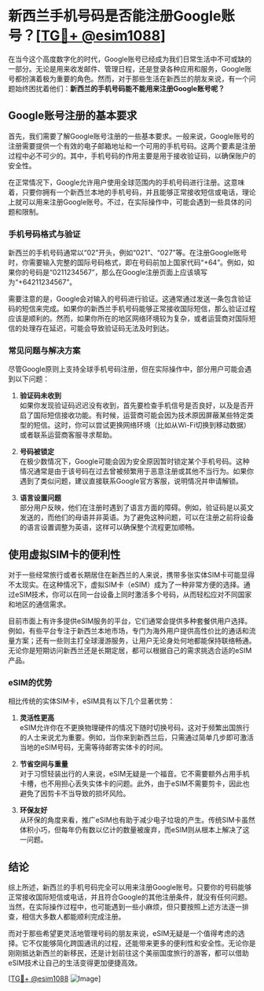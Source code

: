 # 新西兰手机号码是否能注册Google账号？[[TG💪+ @esim1088](https://t.me/s/esim1088)]

在当今这个高度数字化的时代，Google账号已经成为我们日常生活中不可或缺的一部分。无论是用来收发邮件、管理日程，还是登录各种应用和服务，Google账号都扮演着极为重要的角色。然而，对于那些生活在新西兰的朋友来说，有一个问题始终困扰着他们：**新西兰的手机号码能不能用来注册Google账号呢？**

## Google账号注册的基本要求

首先，我们需要了解Google账号注册的一些基本要求。一般来说，Google账号的注册需要提供一个有效的电子邮箱地址和一个可用的手机号码。这两个要素是注册过程中必不可少的。其中，手机号码的作用主要是用于接收验证码，以确保账户的安全性。

在正常情况下，Google允许用户使用全球范围内的手机号码进行注册。这意味着，只要你拥有一个新西兰本地的手机号码，并且能够正常接收短信或电话，理论上就可以用来注册Google账号。不过，在实际操作中，可能会遇到一些具体的问题和限制。

### 手机号码格式与验证

新西兰的手机号码通常以“02”开头，例如“021”、“027”等。在注册Google账号时，你需要输入完整的国际号码格式，即在号码前加上国家代码“+64”。例如，如果你的号码是“0211234567”，那么在Google注册页面上应该填写为“+64211234567”。

需要注意的是，Google会对输入的号码进行验证。这通常通过发送一条包含验证码的短信来完成。如果你的新西兰手机号码能够正常接收国际短信，那么验证过程应该是顺利的。然而，如果你所在的地区网络环境较为复杂，或者运营商对国际短信的处理存在延迟，可能会导致验证码无法及时到达。

### 常见问题与解决方案

尽管Google原则上支持全球手机号码注册，但在实际操作中，部分用户可能会遇到以下问题：

1. **验证码未收到**  
   如果你发现验证码迟迟没有收到，首先要检查手机信号是否良好，以及是否开启了国际短信接收功能。有时候，运营商可能会因为技术原因屏蔽某些特定类型的短信。这时，你可以尝试更换网络环境（比如从Wi-Fi切换到移动数据）或者联系运营商客服寻求帮助。

2. **号码被锁定**  
   在极少数情况下，Google可能会因为安全原因暂时锁定某个手机号码。这种情况通常是由于该号码在过去曾被频繁用于恶意注册或其他不当行为。如果你遇到了类似问题，建议直接联系Google官方客服，说明情况并申请解锁。

3. **语言设置问题**  
   部分用户反映，他们在注册时遇到了语言方面的障碍。例如，验证码是以英文发送的，而他们的母语并非英语。为了避免这种问题，可以在注册之前将设备的语言设置调整为英语，这样可以确保整个流程更加顺畅。

## 使用虚拟SIM卡的便利性

对于一些经常旅行或者长期居住在新西兰的人来说，携带多张实体SIM卡可能显得不太现实。在这种情况下，虚拟SIM卡（eSIM）成为了一种非常方便的选择。通过eSIM技术，你可以在同一台设备上同时激活多个号码，从而轻松应对不同国家和地区的通信需求。

目前市面上有许多提供eSIM服务的平台，它们通常会提供多种套餐供用户选择。例如，有些平台专注于新西兰本地市场，专门为海外用户提供高性价比的通话和流量方案；还有一些则主打全球漫游服务，让用户无论身处何地都能保持联络畅通。无论你是短期访问新西兰还是长期定居，都可以根据自己的需求挑选合适的eSIM产品。

### eSIM的优势

相比传统的实体SIM卡，eSIM具有以下几个显著优势：

1. **灵活性更高**  
   eSIM允许你在不更换物理硬件的情况下随时切换号码，这对于频繁出国旅行的人士来说尤为重要。例如，当你来到新西兰后，只需通过简单几步即可激活当地的eSIM号码，无需等待邮寄实体卡的时间。

2. **节省空间与重量**  
   对于习惯轻装出行的人来说，eSIM无疑是一个福音。它不需要额外占用手机卡槽，也不用担心丢失实体卡的问题。此外，由于eSIM不需要剪卡，因此也避免了因剪卡不当导致的损坏风险。

3. **环保友好**  
   从环保的角度来看，推广eSIM也有助于减少电子垃圾的产生。传统SIM卡虽然体积小巧，但每年仍有数以亿计的数量被废弃，而eSIM则从根本上解决了这一问题。

## 结论

综上所述，新西兰的手机号码完全可以用来注册Google账号。只要你的号码能够正常接收国际短信或电话，并且符合Google的其他注册条件，就没有任何问题。当然，在实际操作过程中，也可能遇到一些小麻烦，但只要按照上述方法逐一排查，相信大多数人都能顺利完成注册。

而对于那些希望更灵活地管理号码的朋友来说，eSIM无疑是一个值得考虑的选择。它不仅能够简化跨国通讯的过程，还能带来更多的便利性和安全性。无论你是刚刚抵达新西兰的新移民，还是计划前往这个美丽国度旅行的游客，都可以借助eSIM技术让自己的生活变得更加便捷高效。

[[TG💪+ @esim1088](https://t.me/s/esim1088) ![Image](https://i.postimg.cc/4NQfJmqS/Snipaste-2025-05-13-00-14-12.png)]